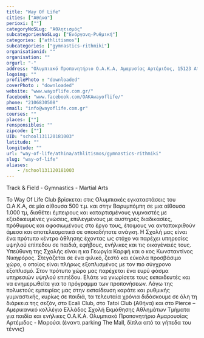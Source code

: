 ```yaml
---
title: "Way Of Life"
cities: ["Αθήνα"]
perioxi: [""]
categoryNoSLug: "Αθλητισμός"
subcategoriesNoSLug: ["Ενόργανη-Ρυθμική"]
categories: ["athlitismos"]
subcategories: ["gymnastics-rithmiki"]
organisationid: ""
organisation: ""
orgurl: "-"
address: "Ολυμπιακό Προπονητήριο Ο.Α.Κ.Α, Αμαρυσίας Αρτέμιδος, 15123 Athens, Greece"
logoimg: ""
profilePhoto : "downloaded"
coverPhoto : "downloaded"
website: "www.wayoflife.com.gr/"
facebook: "www.facebook.com/OAKAwayoflife/"
phone: "2106830508"
email: "info@wayoflife.com.gr"
courses: ""
places: [""]
rensponsibles: ""
zipcode: [""]
UID: "school131120181003"
latitude: ""
longitude: ""
url: "way-of-life/athina/athlitismos/gymnastics-rithmiki"
slug: "way-of-life"
aliases:
    - /school131120181003
---
```



Track &amp; Field - Gymnastics - Martial Arts

Το Way Of Life Club βρίσκεται στις Ολυμπιακές εγκαταστάσεις του Ο.Α.Κ.Α, σε μία αίθουσα 500 τ.μ. και στην Βαρυμπόμπη σε μια αίθουσα 1.000 τμ, διαθέτει έμπειρους και καταρτισμένους γυμναστές με εξειδικευμένες γνώσεις, επιλεγμένους με αυστηρές διαδικασίες, πρόθυμους και αφοσιωμένους στο έργο τους, έτοιμους να ανταποκριθούν άμεσα και αποτελεσματικά σε οποιαδήποτε ανάγκη. Η Σχολή μας είναι ένα πρότυπο κέντρο άθλησης έχοντας ως στόχο να παρέχει υπηρεσίες υψηλού επίπεδου σε παιδιά, εφήβους, ενήλικες και τις οικογένειές τους. Υπεύθυνη της Σχολής είναι η κα Γεωργία Καρφή και ο κος Κωνσταντίνος Νικηφόρος. Στεγάζεται σε ένα φιλικό, ζεστό και εύκολα προσβάσιμο χώρο, ο οποίος είναι πλήρως εξοπλισμένος με τον πιο σύγχρονο εξοπλισμό. Στον πρότυπο χώρο μας παρέχεται ένα ευρύ φάσμα υπηρεσιών υψηλού επιπέδου. Ελάτε να γνωρίσετε τους εκπαιδευτές και να ενημερωθείτε για το πρόγραμμα των προπονήσεων. Λόγω της πολυετούς εμπειρίας μας στην εκπαίδευση καράτε και ρυθμικής γυμναστικής, κυρίως σε παιδιά, τα τελευταία χρόνια διδάσκουμε σε όλη τη διάρκεια της σεζόν, στο Ecali Club, στο Tatoi Club (Αθήνα) και στο Pierce – Aμερικανικό κολλέγιο Eλλάδος Σχολή Εκμάθησης Αθλημάτων Τμήματα για παιδία και ενήλικες O.A.K.A. Ολυμπιακό Προπονητήριο Αμαρουσίας Αρτέμιδος - Μαρούσι (έναντι parking The Mall, δίπλα από τα γήπεδα του τέννις)